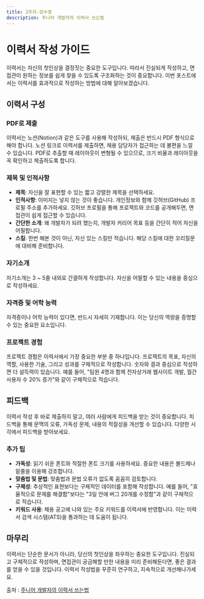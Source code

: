 ```yaml
---
title: 2주차-강수영
description: 주니어 개발자의 이력서 쓰는법
---
```


# 이력서 작성 가이드

이력서는 자신의 첫인상을 결정짓는 중요한 도구입니다. 따라서 진실되게 작성하고, 면접관이 원하는 정보를 쉽게 찾을 수 있도록 구조화하는 것이 중요합니다. 이번 포스트에서는 이력서를 효과적으로 작성하는 방법에 대해 알아보겠습니다.

## 이력서 구성

### PDF로 제출
이력서는 노션(Notion)과 같은 도구를 사용해 작성하되, 제출은 반드시 PDF 형식으로 해야 합니다. 노션 링크로 이력서를 제출하면, 채용 담당자가 접근하는 데 불편을 느낄 수 있습니다. PDF로 추출할 때 레이아웃이 변형될 수 있으므로, 크기 비율과 레이아웃을 꼭 확인하고 제출하도록 합니다.

### 제목 및 인적사항
- **제목**: 자신을 잘 표현할 수 있는 짧고 강렬한 제목을 선택하세요.
- **인적사항**: 이미지는 넣지 않는 것이 좋습니다. 개인정보와 함께 깃허브(GitHub) 프로필 주소를 추가하세요. 깃허브 프로필을 통해 프로젝트와 코드를 공개해두면, 면접관이 쉽게 접근할 수 있습니다.
- **간단한 소개**: 왜 개발자가 되려 했는지, 개발자 커리어 목표 등을 간단히 적어 자신을 어필합니다.
- **스킬**: 한번 해본 것이 아닌, 자신 있는 스킬만 적습니다. 해당 스킬에 대한 꼬리질문에 대비해 준비합니다.

### 자기소개
자기소개는 3 ~ 5줄 내외로 간결하게 작성합니다. 자신을 어필할 수 있는 내용을 중심으로 작성하세요.

### 자격증 및 어학 능력
자격증이나 어학 능력이 있다면, 반드시 자세히 기재합니다. 이는 당신의 역량을 증명할 수 있는 중요한 요소입니다.

### 프로젝트 경험
프로젝트 경험은 이력서에서 가장 중요한 부분 중 하나입니다. 프로젝트의 목표, 자신의 역할, 사용한 기술, 그리고 성과를 구체적으로 작성합니다. 숫자와 결과 중심으로 작성하면 더 설득력이 있습니다. 예를 들어, "팀원 4명과 함께 전자상거래 웹사이트 개발, 월간 사용자 수 20% 증가"와 같이 구체적으로 적습니다.

## 피드백
이력서 작성 후 바로 제출하지 말고, 여러 사람에게 피드백을 받는 것이 중요합니다. 피드백을 통해 문맥의 오류, 가독성 문제, 내용의 적절성을 개선할 수 있습니다. 다양한 시각에서 피드백을 받아보세요.

### 추가 팁
- **가독성**: 읽기 쉬운 폰트와 적절한 폰트 크기를 사용하세요. 중요한 내용은 볼드체나 밑줄을 이용해 강조합니다.
- **맞춤법 및 문법**: 맞춤법과 문법 오류가 없도록 꼼꼼히 검토합니다.
- **구체성**: 추상적인 표현보다는 구체적인 데이터를 포함해 작성합니다. 예를 들어, "효율적으로 문제를 해결함"보다는 "3일 안에 버그 20개를 수정함"과 같이 구체적으로 적습니다.
- **키워드 사용**: 채용 공고에 나와 있는 주요 키워드를 이력서에 반영합니다. 이는 이력서 검색 시스템(ATS)을 통과하는 데 도움이 됩니다.

## 마무리
이력서는 단순한 문서가 아니라, 당신의 첫인상을 좌우하는 중요한 도구입니다. 진실되고 구체적으로 작성하며, 면접관이 궁금해할 만한 내용을 미리 준비해둔다면, 좋은 결과를 얻을 수 있을 것입니다. 이력서 작성법을 꾸준히 연구하고, 지속적으로 개선해나가세요.



출처 : [주니어 개발자의 이력서 쓰는법](https://velog.io/@yukina1418/%EC%A3%BC%EB%8B%88%EC%96%B4-%EA%B0%9C%EB%B0%9C%EC%9E%90-%EC%9D%B4%EB%A0%A5%EC%84%9C-%EC%93%B0%EB%8A%94-%EB%B2%95)
